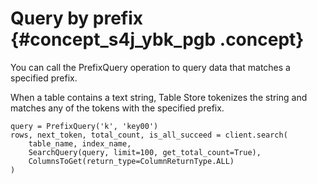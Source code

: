 # Query by prefix {#concept_s4j_ybk_pgb .concept}

You can call the PrefixQuery operation to query data that matches a specified prefix.

When a table contains a text string, Table Store tokenizes the string and matches any of the tokens with the specified prefix.

```
query = PrefixQuery('k', 'key00')
rows, next_token, total_count, is_all_succeed = client.search(
    table_name, index_name, 
    SearchQuery(query, limit=100, get_total_count=True), 
    ColumnsToGet(return_type=ColumnReturnType.ALL)
)
```

